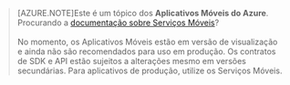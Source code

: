 >[AZURE.NOTE]Este é um tópico dos **Aplicativos Móveis do Azure**. Procurando a [documentação sobre Serviços Móveis](/documentation/services/mobile-services/)? <br/><br/>No momento, os Aplicativos Móveis estão em versão de visualização e ainda não são recomendados para uso em produção. Os contratos de SDK e API estão sujeitos a alterações mesmo em versões secundárias. Para aplicativos de produção, utilize os Serviços Móveis.

<!---HONumber=July15_HO3-->